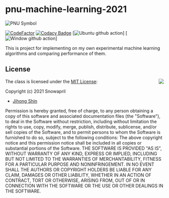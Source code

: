 # pnu-machine-learning-2021

![PNU Symbol](https://www.pusan.ac.kr/_contents/kor/_Img/07Intro/ui05.jpg)

[![CodeFactor](https://www.codefactor.io/repository/github/snowapril/pnu-machine-learning-2021/badge)](https://www.codefactor.io/repository/github/snowapril/pnu-machine-learning-2021)
[![Codacy Badge](https://app.codacy.com/project/badge/Grade/fac156dacdeb41b7809e3a40245de656)](https://www.codacy.com/gh/Snowapril/pnu-machine-learning-2021/dashboard?utm_source=github.com&amp;utm_medium=referral&amp;utm_content=Snowapril/pnu-machine-learning-2021&amp;utm_campaign=Badge_Grade)
[![Ubuntu github action](https://github.com/Snowapril/pnu-machine-learning-2021/actions/workflows/ubuntu.yml/badge.svg?branch=main)]
[![Window github action](https://github.com/Snowapril/pnu-machine-learning-2021/actions/workflows/window.yml/badge.svg?branch=main)]

This is project for implementing on my own experimental machine learning algorithms and comparing performance of them.

## License
<img align="right" src="http://opensource.org/trademarks/opensource/OSI-Approved-License-100x137.png">

The class is licensed under the [MIT License](http://opensource.org/licenses/MIT):

Copyright (c) 2021 Snowapril
*   [Jihong Shin](https://github.com/Snowapril)

Permission is hereby granted, free of charge, to any person obtaining a copy of this software and associated documentation files (the "Software"), to deal in the Software without restriction, including without limitation the rights to use, copy, modify, merge, publish, distribute, sublicense, and/or sell copies of the Software, and to permit persons to whom the Software is furnished to do so, subject to the following conditions:
The above copyright notice and this permission notice shall be included in all copies or substantial portions of the Software.
THE SOFTWARE IS PROVIDED "AS IS", WITHOUT WARRANTY OF ANY KIND, EXPRESS OR IMPLIED, INCLUDING BUT NOT LIMITED TO THE WARRANTIES OF MERCHANTABILITY, FITNESS FOR A PARTICULAR PURPOSE AND NONINFRINGEMENT. IN NO EVENT SHALL THE AUTHORS OR COPYRIGHT HOLDERS BE LIABLE FOR ANY CLAIM, DAMAGES OR OTHER LIABILITY, WHETHER IN AN ACTION OF CONTRACT, TORT OR OTHERWISE, ARISING FROM, OUT OF OR IN CONNECTION WITH THE SOFTWARE OR THE USE OR OTHER DEALINGS IN THE SOFTWARE.
